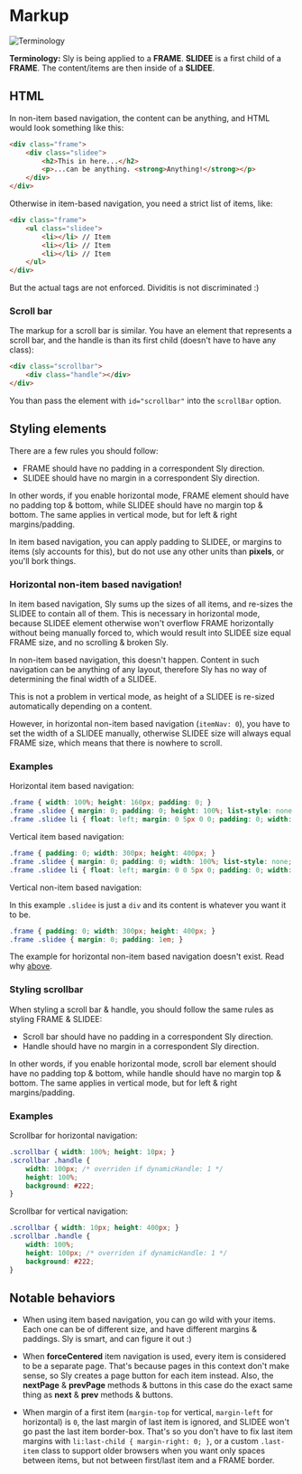 # Markup

![Terminology](http://i.imgur.com/iOOloMy.png)

**Terminology:** Sly is being applied to a **FRAME**. **SLIDEE** is a first child of a **FRAME**. The content/items are then inside of a **SLIDEE**.

## HTML

In non-item based navigation, the content can be anything, and HTML would look something like this:

```html
<div class="frame">
	<div class="slidee">
		<h2>This in here...</h2>
		<p>...can be anything. <strong>Anything!</strong></p>
	</div>
</div>
```

Otherwise in item-based navigation, you need a strict list of items, like:

```html
<div class="frame">
	<ul class="slidee">
		<li></li> // Item
		<li></li> // Item
		<li></li> // Item
	</ul>
</div>
```

But the actual tags are not enforced. Dividitis is not discriminated :)

### Scroll bar

The markup for a scroll bar is similar. You have an element that represents a scroll bar, and the handle is than its first child (doesn't have to have any class):

```html
<div class="scrollbar">
	<div class="handle"></div>
</div>
```

You than pass the element with `id="scrollbar"` into the `scrollBar` option.

## Styling elements

There are a few rules you should follow:

- FRAME should have no padding in a correspondent Sly direction.
- SLIDEE should have no margin in a correspondent Sly direction.

In other words, if you enable horizontal mode, FRAME element should have no padding top & bottom, while SLIDEE should have no margin top & bottom. The same applies in vertical mode, but for left & right margins/padding.

In item based navigation, you can apply padding to SLIDEE, or margins to items (sly accounts for this), but do not use any other units than **pixels**, or you'll bork things.

### Horizontal non-item based navigation!

In item based navigation, Sly sums up the sizes of all items, and re-sizes the SLIDEE to contain all of them. This is necessary in horizontal mode, because SLIDEE element otherwise won't overflow FRAME horizontally without being manually forced to, which would result into SLIDEE size equal FRAME size, and no scrolling & broken Sly.

In non-item based navigation, this doesn't happen. Content in such navigation can be anything of any layout, therefore Sly has no way of determining the final width of a SLIDEE.

This is not a problem in vertical mode, as height of a SLIDEE is re-sized automatically depending on a content.

However, in horizontal non-item based navigation (`itemNav: 0`), you have to set the width of a SLIDEE manually, otherwise SLIDEE size will always equal FRAME size, which means that there is nowhere to scroll.

### Examples

Horizontal item based navigation:

```css
.frame { width: 100%; height: 160px; padding: 0; }
.frame .slidee { margin: 0; padding: 0; height: 100%; list-style: none; }
.frame .slidee li { float: left; margin: 0 5px 0 0; padding: 0; width: 120px; height: 100%; }
```

Vertical item based navigation:

```css
.frame { padding: 0; width: 300px; height: 400px; }
.frame .slidee { margin: 0; padding: 0; width: 100%; list-style: none; }
.frame .slidee li { float: left; margin: 0 0 5px 0; padding: 0; width: 100%; height: 100px; }
```

Vertical non-item based navigation:

In this example `.slidee` is just a `div` and its content is whatever you want it to be.

```css
.frame { padding: 0; width: 300px; height: 400px; }
.frame .slidee { margin: 0; padding: 1em; }
```

The example for horizontal non-item based navigation doesn't exist. Read why [above](#horizontal-non-item-based-navigation).

### Styling scrollbar

When styling a scroll bar & handle, you should follow the same rules as styling FRAME & SLIDEE:

- Scroll bar should have no padding in a correspondent Sly direction.
- Handle should have no margin in a correspondent Sly direction.

In other words, if you enable horizontal mode, scroll bar element should have no padding top & bottom, while handle should have no margin top & bottom. The same applies in vertical mode, but for left & right margins/padding.

### Examples

Scrollbar for horizontal navigation:

```css
.scrollbar { width: 100%; height: 10px; }
.scrollbar .handle {
	width: 100px; /* overriden if dynamicHandle: 1 */
	height: 100%;
	background: #222;
}
```

Scrollbar for vertical navigation:

```css
.scrollbar { width: 10px; height: 400px; }
.scrollbar .handle {
	width: 100%;
	height: 100px; /* overriden if dynamicHandle: 1 */
	background: #222;
}
```

## Notable behaviors

+ When using item based navigation, you can go wild with your items. Each one can be of different size, and have different margins & paddings. Sly is smart, and can figure it out :)

+ When **forceCentered** item navigation is used, every item is considered to be a separate page. That's because pages in this context don't make sense, so Sly creates a page button for each item instead. Also, the **nextPage** & **prevPage** methods & buttons in this case do the exact same thing as **next** & **prev** methods & buttons.

+ When margin of a first item (`margin-top` for vertical, `margin-left` for horizontal) is `0`, the last margin of last item is ignored, and SLIDEE won't go past the last item border-box. That's so you don't have to fix last item margins with `li:last-child { margin-right: 0; }`, or a custom `.last-item` class to support older browsers when you want only spaces between items, but not between first/last item and a FRAME border.
